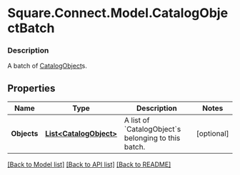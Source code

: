 # Square.Connect.Model.CatalogObjectBatch

### Description

A batch of [CatalogObject](#type-catalogobject)s.

## Properties

Name | Type | Description | Notes
------------ | ------------- | ------------- | -------------
**Objects** | [**List&lt;CatalogObject&gt;**](CatalogObject.md) | A list of &#x60;CatalogObject&#x60;s belonging to this batch. | [optional] 



[[Back to Model list]](../README.md#documentation-for-models) [[Back to API list]](../README.md#documentation-for-api-endpoints) [[Back to README]](../README.md)

